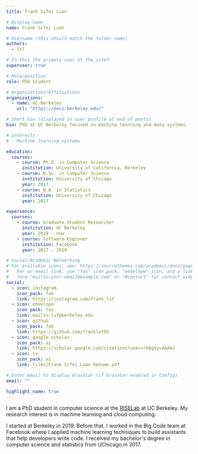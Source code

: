 ```yaml
---
title: Frank Sifei Luan

# Display name
name: Frank Sifei Luan

# Username (this should match the folder name)
authors:
  - lsf

# Is this the primary user of the site?
superuser: true

# Role/position
role: PhD Student

# Organizations/Affiliations
organizations:
  - name: UC Berkeley
    url: "https://eecs.berkeley.edu/"

# Short bio (displayed in user profile at end of posts)
bio: PhD at UC Berkeley focused on machine learning and data systems.

# interests:
# - Machine learning systems

education:
  courses:
    - course: Ph.D. in Computer Science
      institution: University of California, Berkeley
    - course: B.Sc. in Computer Science
      institution: University of Chicago
      year: 2017
    - course: B.A. in Statistics
      institution: University of Chicago
      year: 2017

experience:
  courses:
    - course: Graduate Student Researcher
      institution: UC Berkeley
      year: 2019 - now
    - course: Software Engineer
      institution: Facebook
      year: 2017 - 2019

# Social/Academic Networking
# For available icons, see: https://sourcethemes.com/academic/docs/page-builder/#icons
#   For an email link, use "fas" icon pack, "envelope" icon, and a link in the
#   form "mailto:your-email@example.com" or "#contact" for contact widget.
social:
  - icon: instagram
    icon_pack: fab
    link: https://instagram.com/frank_lsf
  - icon: envelope
    icon_pack: fas
    link: mailto:lsf@berkeley.edu
  - icon: github
    icon_pack: fab
    link: https://github.com/franklsf95
  - icon: google-scholar
    icon_pack: ai
    link: https://scholar.google.com/citations?user=rb6gXycAAAAJ
  - icon: cv
    icon_pack: ai
    link: files/Frank Sifei Luan Resume.pdf

# Enter email to display Gravatar (if Gravatar enabled in Config)
email: ""

highlight_name: true
---
```


I am a PhD student in computer science at the [RISELab](https://rise.cs.berkeley.edu/) at UC Berkeley. My research interest is in machine learning and cloud computing.

I started at Berkeley in 2019. Before that, I worked in the Big Code team at Facebook where I applied machine learning techniques to build assistants that help developers write code. I received my bachelor's degree in computer science and statistics from UChicago in 2017.
